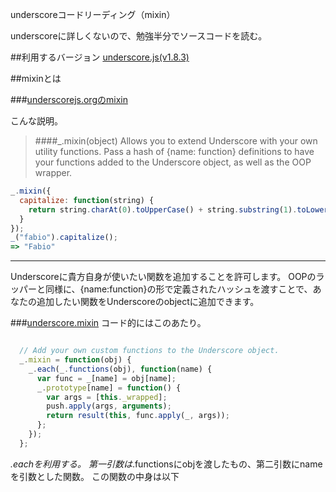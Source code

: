 underscoreコードリーディング（mixin）

underscoreに詳しくないので、勉強半分でソースコードを読む。



##利用するバージョン
[underscore.js(v1.8.3)](https://github.com/jashkenas/underscore/tree/1.8.3)


##mixinとは


###[underscorejs.orgのmixin](http://underscorejs.org/#mixin)

こんな説明。
>####_.mixin(object) 
>Allows you to extend Underscore with your own utility functions. 
>Pass a hash of {name: function} definitions to have your functions added to the Underscore object, as well as the OOP wrapper.


```javascript
_.mixin({
  capitalize: function(string) {
    return string.charAt(0).toUpperCase() + string.substring(1).toLowerCase();
  }
});
_("fabio").capitalize();
=> "Fabio"
```

------------- 
Underscoreに貴方自身が使いたい関数を追加することを許可します。
OOPのラッパーと同様に、{name:function}の形で定義されたハッシュを渡すことで、あなたの追加したい関数をUnderscoreのobjectに追加できます。


###[underscore.mixin](https://github.com/jashkenas/underscore/blob/1.8.3/underscore.js#L1490)
コード的にはこのあたり。

```javascript

  // Add your own custom functions to the Underscore object.
  _.mixin = function(obj) {
    _.each(_.functions(obj), function(name) {
      var func = _[name] = obj[name];
      _.prototype[name] = function() {
        var args = [this._wrapped];
        push.apply(args, arguments);
        return result(this, func.apply(_, args));
      };
    });
  };

```

_.eachを利用する。
第一引数は_.functionsにobjを渡したもの、第二引数にnameを引数とした関数。
この関数の中身は以下

